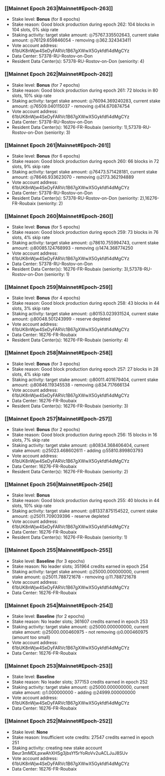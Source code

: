 ### [[Mainnet Epoch 263|Mainnet#Epoch-263]]
* Stake level: **Bonus** (for 8 epochs)
* Stake reason: Good block production during epoch 262: 104 blocks in 104 slots, 0% skip rate
* Staking activity: target stake amount: ◎75767.335502643, current stake amount: ◎76129.659846054 - removing ◎362.324343411
* Vote account address: 61bUK8nWjw4SeDyFARVc1B67gXWwX5Gykfdfi4dMgCYz
* Data Center: 57378-RU-Rostov-on-Don
* Resident Data Center(s): 57378-RU-Rostov-on-Don (seniority: 4)
### [[Mainnet Epoch 262|Mainnet#Epoch-262]]
* Stake level: **Bonus** (for 7 epochs)
* Stake reason: Good block production during epoch 261: 72 blocks in 80 slots, 10% skip rate
* Staking activity: target stake amount: ◎76094.369240283, current stake amount: ◎76509.040115037 - removing ◎414.670874754
* Vote account address: 61bUK8nWjw4SeDyFARVc1B67gXWwX5Gykfdfi4dMgCYz
* Data Center: 57378-RU-Rostov-on-Don
* Resident Data Center(s): 16276-FR-Roubaix (seniority: 1),57378-RU-Rostov-on-Don (seniority: 3)
### [[Mainnet Epoch 261|Mainnet#Epoch-261]]
* Stake level: **Bonus** (for 6 epochs)
* Stake reason: Good block production during epoch 260: 66 blocks in 72 slots, 9% skip rate
* Staking activity: target stake amount: ◎76473.571428181, current stake amount: ◎78646.933623070 - removing ◎2173.362194889
* Vote account address: 61bUK8nWjw4SeDyFARVc1B67gXWwX5Gykfdfi4dMgCYz
* Data Center: 57378-RU-Rostov-on-Don
* Resident Data Center(s): 57378-RU-Rostov-on-Don (seniority: 2),16276-FR-Roubaix (seniority: 2)
### [[Mainnet Epoch 260|Mainnet#Epoch-260]]
* Stake level: **Bonus** (for 5 epochs)
* Stake reason: Good block production during epoch 259: 73 blocks in 76 slots, 4% skip rate
* Staking activity: target stake amount: ◎78610.755994743, current stake amount: ◎80085.124768993 - removing ◎1474.368774250
* Vote account address: 61bUK8nWjw4SeDyFARVc1B67gXWwX5Gykfdfi4dMgCYz
* Data Center: 57378-RU-Rostov-on-Don
* Resident Data Center(s): 16276-FR-Roubaix (seniority: 3),57378-RU-Rostov-on-Don (seniority: 1)
### [[Mainnet Epoch 259|Mainnet#Epoch-259]]
* Stake level: **Bonus** (for 4 epochs)
* Stake reason: Good block production during epoch 258: 43 blocks in 44 slots, 3% skip rate
* Staking activity: target stake amount: ◎80153.023931524, current stake amount: ◎80048.501243999 - reserve depleted
* Vote account address: 61bUK8nWjw4SeDyFARVc1B67gXWwX5Gykfdfi4dMgCYz
* Data Center: 16276-FR-Roubaix
* Resident Data Center(s): 16276-FR-Roubaix (seniority: 4)
### [[Mainnet Epoch 258|Mainnet#Epoch-258]]
* Stake level: **Bonus** (for 3 epochs)
* Stake reason: Good block production during epoch 257: 27 blocks in 28 slots, 4% skip rate
* Staking activity: target stake amount: ◎80011.401679404, current stake amount: ◎80846.119345538 - removing ◎834.717666134
* Vote account address: 61bUK8nWjw4SeDyFARVc1B67gXWwX5Gykfdfi4dMgCYz
* Data Center: 16276-FR-Roubaix
* Resident Data Center(s): 16276-FR-Roubaix (seniority: 3)
### [[Mainnet Epoch 257|Mainnet#Epoch-257]]
* Stake level: **Bonus** (for 2 epochs)
* Stake reason: Good block production during epoch 256: 15 blocks in 16 slots, 7% skip rate
* Staking activity: target stake amount: ◎80834.368406404, current stake amount: ◎25023.468602611 - adding ◎55810.899803793
* Vote account address: 61bUK8nWjw4SeDyFARVc1B67gXWwX5Gykfdfi4dMgCYz
* Data Center: 16276-FR-Roubaix
* Resident Data Center(s): 16276-FR-Roubaix (seniority: 2)
### [[Mainnet Epoch 256|Mainnet#Epoch-256]]
* Stake level: **Bonus**
* Stake reason: Good block production during epoch 255: 40 blocks in 44 slots, 10% skip rate
* Staking activity: target stake amount: ◎81337.875154522, current stake amount: ◎25011.709039396 - reserve depleted
* Vote account address: 61bUK8nWjw4SeDyFARVc1B67gXWwX5Gykfdfi4dMgCYz
* Data Center: 16276-FR-Roubaix
* Resident Data Center(s): 16276-FR-Roubaix (seniority: 1)
### [[Mainnet Epoch 255|Mainnet#Epoch-255]]
* Stake level: **Baseline** (for 3 epochs)
* Stake reason: No leader slots; 351964 credits earned in epoch 254
* Staking activity: target stake amount: ◎25000.000000000, current stake amount: ◎25011.788721678 - removing ◎11.788721678
* Vote account address: 61bUK8nWjw4SeDyFARVc1B67gXWwX5Gykfdfi4dMgCYz
* Data Center: 16276-FR-Roubaix
### [[Mainnet Epoch 254|Mainnet#Epoch-254]]
* Stake level: **Baseline** (for 2 epochs)
* Stake reason: No leader slots; 361607 credits earned in epoch 253
* Staking activity: target stake amount: ◎25000.000000000, current stake amount: ◎25000.000460975 - not removing ◎0.000460975 (amount too small)
* Vote account address: 61bUK8nWjw4SeDyFARVc1B67gXWwX5Gykfdfi4dMgCYz
* Data Center: 16276-FR-Roubaix
### [[Mainnet Epoch 253|Mainnet#Epoch-253]]
* Stake level: **Baseline**
* Stake reason: No leader slots; 377153 credits earned in epoch 252
* Staking activity: target stake amount: ◎25000.000000000, current stake amount: ◎1.000000000 - adding ◎24999.000000000
* Vote account address: 61bUK8nWjw4SeDyFARVc1B67gXWwX5Gykfdfi4dMgCYz
* Data Center: 16276-FR-Roubaix
### [[Mainnet Epoch 252|Mainnet#Epoch-252]]
* Stake level: **None**
* Stake reason: Insufficient vote credits: 27547 credits earned in epoch 251
* Staking activity: creating new stake account Beur3mMDLpxwAhXHSg3jbsYf5rYoRoVv2uACLJuJ8SUv
* Vote account address: 61bUK8nWjw4SeDyFARVc1B67gXWwX5Gykfdfi4dMgCYz
* Data Center: 16276-FR-Roubaix